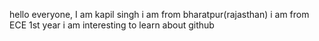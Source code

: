 hello everyone, I am kapil singh
i am from bharatpur(rajasthan)
i am from ECE 1st year
i am interesting to learn about github
